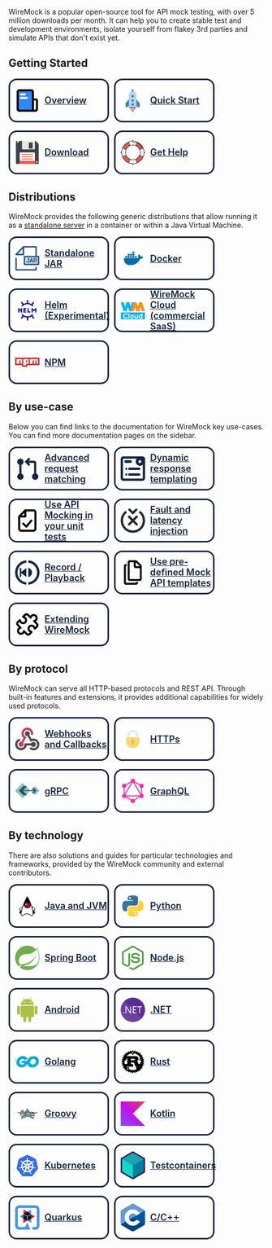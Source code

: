 <p>
  WireMock is a popular open-source tool for API mock testing, with over 5
  million downloads per month. It can help you to create stable test and
  development environments, isolate yourself from flakey 3rd parties and
  simulate APIs that don't exist yet.
</p>

<h2>Getting Started</h2>

<div class="grid-container">
  <a class="card" href="getting_started/overview/">
    <img src="assets/images/logos/doc-sections/summary.svg" />
    Overview
  </a>
  <a class="card" href="getting_started/wiremock_tutorials/">
    <img
      src="assets/images/logos/doc-sections/quickstart.svg"
    />
    Quick Start
  </a>
  <a class="card" href="getting_started/download_and_installation/">
    <img src="assets/images/logos/doc-sections/download.svg" />
    Download
  </a>
  <a class="card" href="support">
    <img src="assets/images/logos/doc-sections/help.svg" />
    Get Help
  </a>
</div>

<h2>Distributions</h2>

<p>
  WireMock provides the following generic distributions that allow running it as
  a
  <a href="running_wiremock/wiremock_standalone_service/">standalone server</a>
  in a container or within a Java Virtual Machine.
</p>

<div class="grid-container">
  <a class="card" href="running_wiremock/running_as_a_standalone_process/">
    <img src="assets/images/logos/technology/jar.svg" />
    Standalone JAR
  </a>
  <a class="card" href="running_wiremock/running_in_docker/">
    <img src="assets/images/logos/technology/docker.svg" />
    Docker
  </a>
  <a class="card" href="solutions/kubernetes/">
    <img src="assets/images/logos/technology/helm.svg" />
    Helm (Experimental)
  </a>
  <a
    class="card"
    href="https://www.wiremock.io/cloud-overview?utm_medium=referral&utm_sourcewiremock.org&utm_content=docs_nav"
    target="_blank"
  >
    <img
      src="assets/images/wiremock-cloud/wiremock_cloud_favicon.svg"
    />
    WireMock Cloud (commercial SaaS)
  </a>
  <a class="card" href="https://www.npmjs.com/package/wiremock" target="_blank">
    <img src="assets/images/logos/technology/npm.svg" />
    NPM
  </a>
</div>



<h2>By use-case</h2>

<p>
  Below you can find links to the documentation for WireMock key use-cases. You
  can find more documentation pages on the sidebar.
</p>

<div class="grid-container">
  <a class="card card-use-case" href="stubbing_and_verifying/request_matching/">
    <img
      src="assets/images/requestIcon.svg"
      alt="Wiremock Features"
    />
    Advanced request matching
  </a>
  <a class="card card-use-case" href="stubbing_and_verifying/response_templating/">
    <img
      src="assets/images/responseIcon.svg"
      alt="wiremock dynamic response"
    />
    Dynamic response templating
  </a>
  <!-- TODO: replace by a generic test framework listing -->
  <a class="card card-use-case" href="java_usage/junit_5_plus_jupiter/">
    <img
      src="assets/images/logos/doc-sections/checklist.svg"
      alt="wiremock unit tests"
    />
    Use API Mocking in your unit tests
  </a>
  <a class="card card-use-case" href="stubbing_and_verifying/simulating_faults/">
    <img
      src="assets/images/faultIcon.svg"
      alt="wiremock fault and latency"
    />
    Fault and latency injection
  </a>
  <a class="card card-use-case" href="record_and_playback/record_and_playback/">
    <img
      src="assets/images/recordIcon.svg"
      alt="wiremock record playback"
    />
    Record / Playback
  </a>
  <!-- On the landing but no Root page
    <a class="card card-use-case" href="./">
        <img src="assets/images/httpIcon.svg" alt="WireMock java, python, htt APIs" />
        Java, Python, HTTP and JSON file APIs
    </a>
    -->
  <a class="card card-use-case" href="reference/mock-api-templates/">
    <img
      src="assets/images/logos/doc-sections/template.svg"
      alt="WireMock API Templates"
    />
    Use pre-defined Mock API templates
  </a>
  <a class="card card-use-case" href="extensibility/extending_wiremock/">
    <img
      src="assets/images/logos/doc-sections/extensibility.svg"
      alt="Extending WireMock"
    />
    Extending WireMock
  </a>
</div>

<h2>By protocol</h2>

<p>
  WireMock can serve all HTTP-based protocols and REST API. Through built-in
  features and extensions, it provides additional capabilities for widely used
  protocols.
</p>

<div class="grid-container">
  <a class="card" href="protocols/webhooks_and_callbacks/">
    <img src="assets/images/logos/technology/webhooks.svg" />
    Webhooks and Callbacks
  </a>
  <a class="card" href="protocols/serving_https/">
    <img src="assets/images/logos/technology/https.svg" />
    HTTPs
  </a>
  <a class="card" href="protocols/mocking_grpc_services/">
    <img src="assets/images/logos/technology/grpc.png" />
    gRPC
  </a>
  <a class="card" href="solutions/graphql/">
    <img src="assets/images/logos/technology/graphql.svg" />
    GraphQL
  </a>
</div>

<h2>By technology</h2>

<p>
  There are also solutions and guides for particular technologies and
  frameworks, provided by the WireMock community and external contributors.
</p>

<div class="grid-container">
  <a class="card" href="solutions/jvm/">
    <img src="assets/images/logos/technology/java.svg" />
    Java and JVM
  </a>
  <a class="card" href="solutions/python/">
    <img src="assets/images/logos/technology/python.svg" />
    Python
  </a>
  <a class="card" href="solutions/spring-boot-integration/">
    <img src="assets/images/logos/technology/spring.svg" />
    Spring Boot
  </a>
  <a class="card" href="solutions/nodejs/">
    <img
      class="card-image"
      src="assets/images/logos/technology/nodejs.svg"
    />
    Node.js
  </a>
  <a class="card" href="solutions/android/">
    <img
      class="card-image"
      src="assets/images/logos/technology/android.svg"
    />
    Android
  </a>
  <a class="card" href="solutions/dotnet/">
    <img
      class="card-image"
      src="assets/images/logos/technology/dotnet.svg"
    />
    .NET
  </a>
  <a class="card" href="solutions/golang/">
    <img
      class="card-image"
      src="assets/images/logos/technology/golang.svg"
    />
    Golang
  </a>
  <a class="card" href="solutions/rust/">
    <img
      class="card-image"
      src="assets/images/logos/technology/rust.svg"
    />
    Rust
  </a>
  <a class="card" href="solutions/groovy/">
    <img
      class="card-image"
      src="assets/images/logos/technology/groovy.svg"
    />
    Groovy
  </a>
  <a class="card" href="solutions/kotlin/">
    <img
      class="card-image"
      src="assets/images/logos/technology/kotlin.svg"
    />
    Kotlin
  </a>
  <a class="card" href="solutions/kubernetes/">
    <img
      class="card-image"
      src="assets/images/logos/technology/kubernetes.svg"
    />
    Kubernetes
  </a>
  <a class="card" href="solutions/testcontainers/">
    <img
      class="card-image"
      src="assets/images/logos/technology/testcontainers.svg"
    />
    Testcontainers
  </a>
  <a class="card" href="solutions/quarkus/">
    <img
      class="card-image"
      src="assets/images/logos/technology/quarkus.svg"
    />
    Quarkus
  </a>
  <a class="card" href="solutions/c_cpp/">
    <img
      class="card-image"
      src="assets/images/logos/technology/c.svg"
    />
    C/C++
  </a>
</div>







<style>

  .md-sidebar.md-sidebar--secondary{
    display: none;
  }

  .grid-container {
    display: grid;
    margin-left: auto;
    margin-right: auto;
    margin-bottom: 2rem;
    max-width: 160rem;
    gap: 1rem;
    grid-template-columns: repeat(auto-fill, 12rem);
    vertical-align: middle;
  }

  .card {
    display: flex;
    border: 0.2rem solid #18253d;
    color: #18253d;
    border-radius: 1rem;
    height: 5rem;
    width: 12rem;
    font-size: large;
    font-weight: 600;
    vertical-align: middle;
    align-items: center;
  }

  .card-use-case {
    font-size: large;
  }

  .card > img {
    width: 3rem;
    height: auto;
    border-style: none;
    margin-top: 10px;
    margin-bottom: 10px;
    margin-right: 10px;
    margin-left: 10px;
  }

  .md-content a:hover {
    text-decoration: underline; 
  }

  .md-content a {
    color: #18253d !important;
  }

</style>
